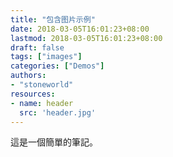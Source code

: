 ```yaml
---
title: "包含图片示例"
date: 2018-03-05T16:01:23+08:00
lastmod: 2018-03-05T16:01:23+08:00
draft: false
tags: ["images"]
categories: ["Demos"]
authors:
- "stoneworld"
resources:
- name: header
  src: 'header.jpg'
---
```


這是一個簡單的筆記。

